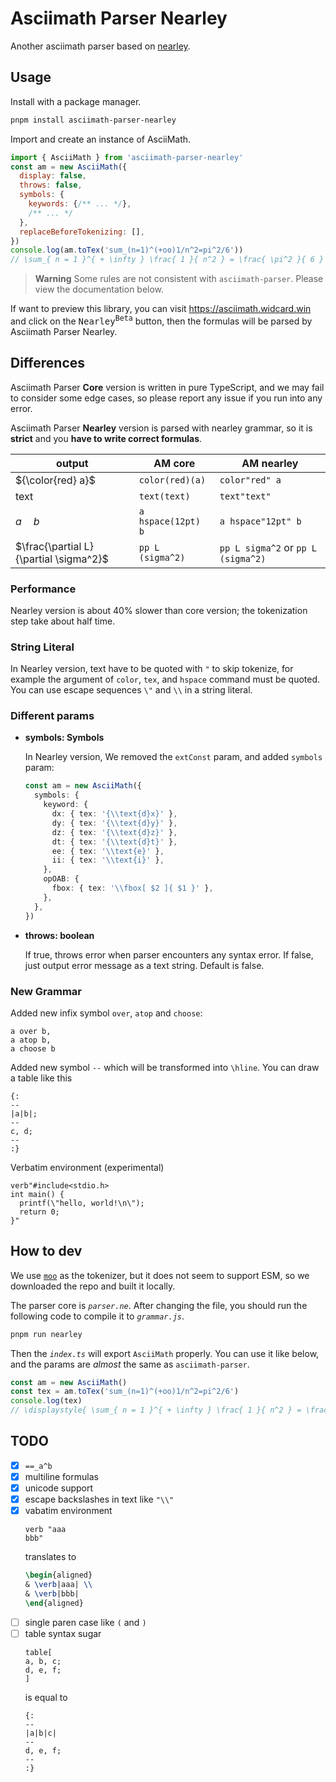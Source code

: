 # Asciimath Parser Nearley

Another asciimath parser based on [nearley](https://nearley.js.org).

## Usage

Install with a package manager.

```sh
pnpm install asciimath-parser-nearley
```

Import and create an instance of AsciiMath.

```js
import { AsciiMath } from 'asciimath-parser-nearley'
const am = new AsciiMath({
  display: false,
  throws: false,
  symbols: {
    keywords: {/** ... */},
    /** ... */
  },
  replaceBeforeTokenizing: [],
})
console.log(am.toTex('sum_(n=1)^(+oo)1/n^2=pi^2/6'))
// \sum_{ n = 1 }^{ + \infty } \frac{ 1 }{ n^2 } = \frac{ \pi^2 }{ 6 }
```

> **Warning**
> Some rules are not consistent with `asciimath-parser`. Please view the documentation below.

If want to preview this library, you can visit https://asciimath.widcard.win and click on the <kbd>Nearley<sup>Beta</sup></kbd> button, then the formulas will be parsed by Asciimath Parser Nearley.

## Differences

Asciimath Parser **Core** version is written in pure TypeScript, and we may
fail to consider some edge cases, so please report any issue if you run into
any error.

Asciimath Parser **Nearley** version is parsed with nearley grammar, so it is
**strict** and you **have to write correct formulas**.

| output | AM core | AM nearley |
| ------ | ---------------- | ------------------ |
| ${\color{red} a}$ | `color(red)(a)` | `color"red" a` |
| $\text{text}$ | `text(text)` | `text"text"` |
| $a\hspace{12pt}b$ | `a hspace(12pt) b` | `a hspace"12pt" b` |
| $\frac{\partial L}{\partial \sigma^2}$ | `pp L (sigma^2)` | `pp L sigma^2` or `pp L (sigma^2)` |

### Performance

Nearley version is about 40% slower than core version; the tokenization step take about half time.

### String Literal

In Nearley version, text have to be quoted with `"` to skip tokenize, for example the argument of `color`, `tex`, and `hspace` command must be quoted. You can use escape sequences `\"` and `\\` in a string literal.

### Different params

- **symbols: Symbols**

  In Nearley version, We removed the `extConst` param, and added `symbols` param:
  ```ts
  const am = new AsciiMath({
    symbols: {
      keyword: {
        dx: { tex: '{\\text{d}x}' },
        dy: { tex: '{\\text{d}y}' },
        dz: { tex: '{\\text{d}z}' },
        dt: { tex: '{\\text{d}t}' },
        ee: { tex: '\\text{e}' },
        ii: { tex: '\\text{i}' },
      },
      opOAB: {
        fbox: { tex: '\\fbox[ $2 ]{ $1 }' },
      },
    },
  })
  ```
- **throws: boolean**

  If true, throws error when parser encounters any syntax error.
  If false, just output error message as a text string.
  Default is false.

### New Grammar

Added new infix symbol `over`, `atop` and `choose`:

```text
a over b,
a atop b,
a choose b
```

Added new symbol `--` which will be transformed into `\hline`. You can draw a table like this

```text
{:
--
|a|b|;
--
c, d;
--
:}
```

Verbatim environment (experimental)

```text
verb"#include<stdio.h>
int main() {
  printf(\"hello, world!\n\");
  return 0;
}"
```

## How to dev

We use [`moo`](https://www.npmjs.com/package/moo) as the tokenizer, but it does not seem to support ESM, so we downloaded the repo and built it locally.

The parser core is _`parser.ne`_. After changing the file, you should run the following code to compile it to _`grammar.js`_.

```sh
pnpm run nearley
```

Then the _`index.ts`_ will export `AsciiMath` properly. You can use it like below, and the params are  *almost* the same as `asciimath-parser`.

```ts
const am = new AsciiMath()
const tex = am.toTex('sum_(n=1)^(+oo)1/n^2=pi^2/6')
console.log(tex)
// \displaystyle{ \sum_{ n = 1 }^{ + \infty } \frac{ 1 }{ n^2 } = \frac{ \pi^2 }{ 6 } }
```

## TODO

- [x] `==_a^b`
- [x] multiline formulas
- [x] unicode support
- [x] escape backslashes in text like `"\\"`
- [x] vabatim environment
  ```text
  verb "aaa
  bbb"
  ```
  translates to
  ```tex
  \begin{aligned}
  & \verb|aaa| \\
  & \verb|bbb|
  \end{aligned}
  ```
- [ ] single paren case like `(` and `)`
- [ ] table syntax sugar
  ```text
  table[
  a, b, c;
  d, e, f;
  ]
  ```
  is equal to
  ```text
  {:
  --
  |a|b|c|
  --
  d, e, f;
  --
  :}
  ```
